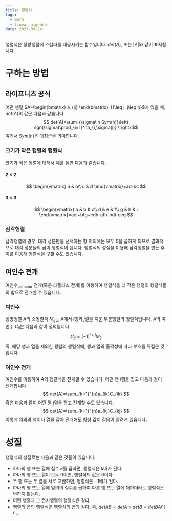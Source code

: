 ```yaml
---
title: 행렬식
tags:
  - math
  - linear_algebra
date: 2023-09-24
---
```

행렬식은 정방행렬에 스칼라를 대응시키는 함수입니다. $det(A)$, 또는 $|A|$와 같이 표시합니다.

# 구하는 방법
## 라이프니츠 공식
어떤 행렬 $A=\begin{bmatrix} a_{ij} \end{bmatrix}_{1\leq i, j\leq n}$가 있을 때, $det(A)$의 값은 다음과 같습니다.
$$
det(A)=\sum_{\sigma\in Sym(n)}\left( sgn(\sigma)\prod_{i=1}^na_{i,\sigma(i)} \right)
$$
여기서 $Sym(n)$은 [대칭군](https://ko.wikipedia.org/wiki/%EB%8C%80%EC%B9%AD%EA%B5%B0_(%EA%B5%B0%EB%A1%A0))을 의미합니다.

### 크기가 작은 행렬의 행렬식
크기가 작은 행렬에 대해서 예를 들면 다음과 같습니다.
#### $2\times 2$
$$
\begin{vmatrix}
a & b\\
c & d
\end{vmatrix}=ad-bc
$$
#### $3\times 3$
$$
\begin{vmatrix}
a & b & c\\
d & e & f\\
g & h & i
\end{vmatrix}=aei+bfg+cdh-afh-bdi-ceg
$$

### 삼각행렬
삼각행렬의 경우, 대각 성분만을 선택하는 항 이외에는 모두 0을 곱하게 되므로 결과적으로 대각 성분들의 곱이 행렬식이 됩니다. 행렬식의 성질을 이용해 삼각행렬을 만든 후 이를 이용해 행렬식을 구할 수도 있습니다.

## 여인수 전개
여인수<sub>cofactor</sub> 전개(혹은 라플라스 전개)를 이용하여 행렬식을 더 작은 행렬의 행렬식들의 합으로 전개할 수 있습니다.

### 여인수
정방행렬 $A$의 소행렬식 $M_{ij}$는 $A$에서 $i$행과 $j$열을 지운 부분행렬의 행렬식입니다. $A$의 여인수 $C_{ij}$는 다음과 같이 정의됩니다. 
$$
C_{ij}=(-1)^{i+j}M_{ij}
$$
즉, 해당 행과 열을 제외한 행렬의 행렬식에, 행과 열의 홀짝성에 따라 부호를 뒤집은 것입니다.
### 여인수 전개
여인수를 이용하여 $A$의 행렬식을 전개할 수 있습니다. 어떤 행 $i$행을 잡고 다음과 같이 전개합니다.
$$
det(A)=\sum_{k=1}^{n}a_{ik}C_{ik}
$$
혹은 다음과 같이 어떤 열 $j$열을 잡고 전개할 수도 있습니다.
$$
det(A)=\sum_{k=1}^{n}a_{kj}C_{kj}
$$
이렇게 임의의 행이나 열을 잡아 전개해도 항상 값이 같음이 알려져 있습니다.

# 성질
행렬식의 성질로는 다음과 같은 것들이 있습니다.
- 하나의 행 또는 열에 실수 $k$를 곱하면, 행렬식은 $k$배가 된다.
- 하나의 행 또는 열이 모두 $0$이면, 행렬식의 값은 $0$이다.
- 두 행 또는 두 열을 서로 교환하면, 행렬식은 $-1$배가 된다.
- 하나의 행 또는 열에 임의의 실수를 곱하여 다른 행 또는 열에 더하더라도 행렬식은 변하지 않는다.
- 어떤 행렬과 그 전치행렬의 행렬식은 같다.
- 행렬의 곱의 행렬식은 행렬식의 곱과 같다. 즉, $detAB=detA\times detB=detBA$이다.
